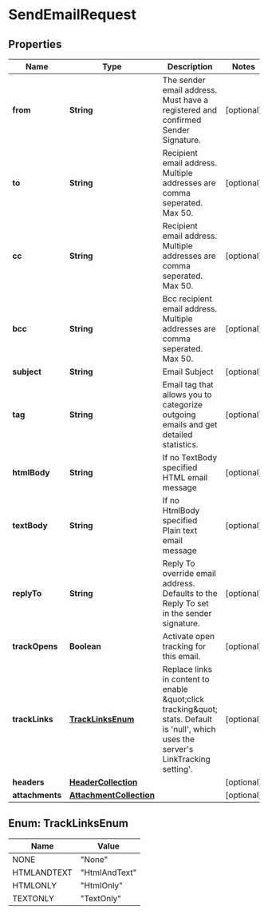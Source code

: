 
# SendEmailRequest

## Properties
Name | Type | Description | Notes
------------ | ------------- | ------------- | -------------
**from** | **String** | The sender email address. Must have a registered and confirmed Sender Signature. |  [optional]
**to** | **String** | Recipient email address. Multiple addresses are comma seperated. Max 50. |  [optional]
**cc** | **String** | Recipient email address. Multiple addresses are comma seperated. Max 50. |  [optional]
**bcc** | **String** | Bcc recipient email address. Multiple addresses are comma seperated. Max 50. |  [optional]
**subject** | **String** | Email Subject |  [optional]
**tag** | **String** | Email tag that allows you to categorize outgoing emails and get detailed statistics. |  [optional]
**htmlBody** | **String** | If no TextBody specified HTML email message |  [optional]
**textBody** | **String** | If no HtmlBody specified Plain text email message |  [optional]
**replyTo** | **String** | Reply To override email address. Defaults to the Reply To set in the sender signature. |  [optional]
**trackOpens** | **Boolean** | Activate open tracking for this email. |  [optional]
**trackLinks** | [**TrackLinksEnum**](#TrackLinksEnum) | Replace links in content to enable \&quot;click tracking\&quot; stats. Default is &#39;null&#39;, which uses the server&#39;s LinkTracking setting&#39;. |  [optional]
**headers** | [**HeaderCollection**](HeaderCollection.md) |  |  [optional]
**attachments** | [**AttachmentCollection**](AttachmentCollection.md) |  |  [optional]


<a name="TrackLinksEnum"></a>
## Enum: TrackLinksEnum
Name | Value
---- | -----
NONE | &quot;None&quot;
HTMLANDTEXT | &quot;HtmlAndText&quot;
HTMLONLY | &quot;HtmlOnly&quot;
TEXTONLY | &quot;TextOnly&quot;



